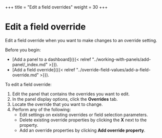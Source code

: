 +++
title = "Edit a field overrides"
weight = 30
+++

# Edit a field override

Edit a field override when you want to make changes to an override setting.

Before you begin:

- [Add a panel to a dashboard]({{< relref "../working-with-panels/add-panel/_index.md" >}}).
- [Add a field override]({{< relref "../override-field-values/add-a-field-override.md" >}}).

To edit a field override:

1. Edit the panel that contains the overrides you want to edit.
1. In the panel display options, click the **Overrides** tab.
1. Locate the override that you want to change.
1. Perform any of the following:
   - Edit settings on existing overrides or field selection parameters.
   - Delete existing override properties by clicking the **X** next to the property.
   - Add an override properties by clicking **Add override property**.
